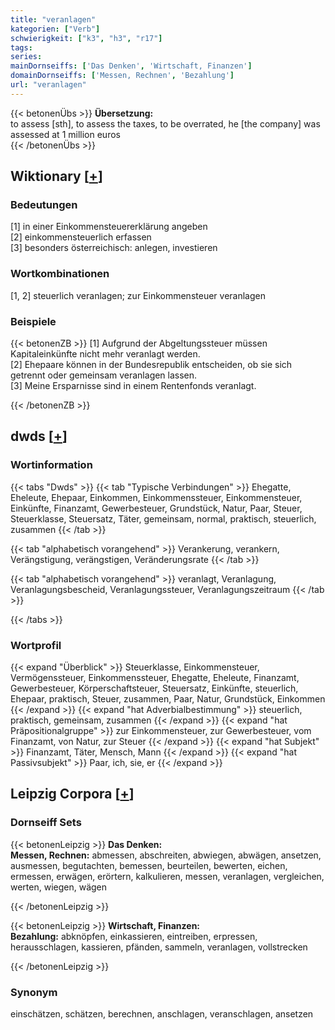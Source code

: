 ```yaml
---
title: "veranlagen"
kategorien: ["Verb"]
schwierigkeit: ["k3", "h3", "r17"]
tags:
series:
mainDornseiffs: ['Das Denken', 'Wirtschaft, Finanzen']
domainDornseiffs: ['Messen, Rechnen', 'Bezahlung']
url: "veranlagen"
---
```


{{< betonenÜbs >}}
**Übersetzung:**  
to assess [sth], to assess the taxes, to be overrated, he [the company] was assessed at 1 million euros  
{{< /betonenÜbs >}}

## Wiktionary [[+](https://de.wiktionary.org/wiki/veranlagen)]

### Bedeutungen
[1] in einer Einkommensteuererklärung angeben  
[2] einkommensteuerlich erfassen  
[3] besonders österreichisch: anlegen, investieren  

### Wortkombinationen
[1, 2] steuerlich veranlagen; zur Einkommensteuer veranlagen  

### Beispiele
{{< betonenZB >}}
[1] Aufgrund der Abgeltungssteuer müssen Kapitaleinkünfte nicht mehr veranlagt werden.  
[2] Ehepaare können in der Bundesrepublik entscheiden, ob sie sich getrennt oder gemeinsam veranlagen lassen.  
[3] Meine Ersparnisse sind in einem Rentenfonds veranlagt.  

{{< /betonenZB >}}


## dwds [[+](https://www.dwds.de/wb/veranlagen)]

### Wortinformation
{{< tabs "Dwds" >}}
{{< tab "Typische Verbindungen" >}}
Ehegatte, Eheleute, Ehepaar, Einkommen, Einkommenssteuer, Einkommensteuer, Einkünfte, Finanzamt, Gewerbesteuer, Grundstück, Natur, Paar, Steuer, Steuerklasse, Steuersatz, Täter, gemeinsam, normal, praktisch, steuerlich, zusammen
{{< /tab >}}

{{< tab "alphabetisch vorangehend" >}}
Verankerung, verankern, Verängstigung, verängstigen, Veränderungsrate
{{< /tab >}}

{{< tab "alphabetisch vorangehend" >}}
veranlagt, Veranlagung, Veranlagungsbescheid, Veranlagungssteuer, Veranlagungszeitraum
{{< /tab >}}

{{< /tabs >}}

### Wortprofil
{{< expand "Überblick" >}} Steuerklasse, Einkommensteuer, Vermögenssteuer, Einkommenssteuer, Ehegatte, Eheleute, Finanzamt, Gewerbesteuer, Körperschaftsteuer, Steuersatz, Einkünfte, steuerlich, Ehepaar, praktisch, Steuer, zusammen, Paar, Natur, Grundstück, Einkommen {{< /expand >}}
{{< expand "hat Adverbialbestimmung" >}} steuerlich, praktisch, gemeinsam, zusammen {{< /expand >}}
{{< expand "hat Präpositionalgruppe" >}} zur Einkommensteuer, zur Gewerbesteuer, vom Finanzamt, von Natur, zur Steuer {{< /expand >}}
{{< expand "hat Subjekt" >}} Finanzamt, Täter, Mensch, Mann {{< /expand >}}
{{< expand "hat Passivsubjekt" >}} Paar, ich, sie, er {{< /expand >}}

## Leipzig Corpora [[+](https://corpora.uni-leipzig.de/en/res?word=veranlagen&corpusId=deu_newscrawl-public_2018)]

### Dornseiff Sets
{{< betonenLeipzig >}}
**Das Denken:**  
**Messen, Rechnen:** abmessen, abschreiten, abwiegen, abwägen, ansetzen, ausmessen, begutachten, bemessen, beurteilen, bewerten, eichen, ermessen, erwägen, erörtern, kalkulieren, messen, veranlagen, vergleichen, werten, wiegen, wägen  

{{< /betonenLeipzig >}}


{{< betonenLeipzig >}}
**Wirtschaft, Finanzen:**  
**Bezahlung:** abknöpfen, einkassieren, eintreiben, erpressen, herausschlagen, kassieren, pfänden, sammeln, veranlagen, vollstrecken  

{{< /betonenLeipzig >}}

### Synonym
einschätzen, schätzen, berechnen, anschlagen, veranschlagen, ansetzen

